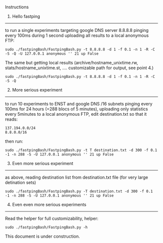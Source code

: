 Instructions

1. Hello fastping
--------------------------------------

to run a single experiments targeting google DNS server 8.8.8.8 pinging every 100ms during 1 second uploading all results to a local anonymous FTP:

	sudo ./fastpingBash/FastpingBash.py -t 8.8.8.8 -d 1 -f 0.1 -n 1 -R -C -S -Q -U 127.0.0.1 anonymous '' 21 up False

The same but getting local results (archive/hostname_unixtime.rw, stats/hostname_unixtime.st, .... customizable path for output, see point 4.)

	sudo ./fastpingBash/FastpingBash.py -t 8.8.8.8 -d 1 -f 0.1 -n 1 -R -C -S -Q 



2. More serious experiment
--------------------------------------

to run 10 experiments to ENST and google DNS /16 subnets pinging every 100ms for 24 hours (=288 blocs of 5 minutes), uploading only statistics every 5minutes to a local anonymous FTP, edit destination.txt so that it reads:

	137.194.0.0/24 
	8.8.0.0/16

then run:

	sudo ./fastpingBash/FastpingBash.py -t T destination.txt -d 300 -f 0.1 -1 -n 288 -S -U 127.0.0.1 anonymous '' 21 up False




3. Even more serious experiment
--------------------------------------

as above, reading destination list from destination.txt file (for very large detination sets)

	sudo ./fastpingBash/FastpingBash.py -T destination.txt -d 300 -f 0.1 -1 -n 288 -S -U 127.0.0.1 anonymous '' 21 up False



4. Even even more serious experiments
--------------------------------------

Read the helper for full customizability, helper:

	sudo ./fastpingBash/FastpingBash.py -h



This document is under construction.


